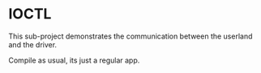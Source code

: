 # IOCTL

This sub-project demonstrates the communication between the userland and the driver.

Compile as usual, its just a regular app.
